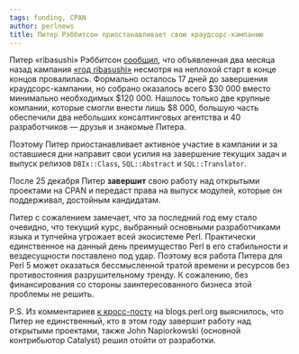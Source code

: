 ```yaml
---
tags: funding, CPAN
author: perlnews
title: Питер Рэббитсон приостанавливает свою краудсорс-кампанию 
---
```


Питер «ribasushi» Рэббитсон
[сообщил](https://www.reddit.com/r/perl/comments/3vnsiw/suspending_efforts_on_my_riba2016_crowdfunding/),
что объявленная два месяца назад кампания [«год
ribasushi»](http://perlnews.ru/blog/2015/10/05/01-year-of-ribasushi/) несмотря
на неплохой старт в конце концов провалилась. Формально осталось 17 дней до
завершения краудсорс-кампании, но собрано оказалось всего $30 000 вместо
минимально необходимых $120 000. Нашлось только две крупные компании, которые
смогли внести лишь $8 000, большую часть обеспечили два небольших
консалтинговых агентства и 40 разработчиков — друзья и знакомые Питера.

Поэтому Питер приостанавливает активное участие в кампании и за оставшиеся дни
направит свои усилия на завершение текущих задач и выпуск релизов
`DBIx::Class`, `SQL::Abstract` и `SQL::Translator`.

После 25 декабря Питер **завершит** свою работу над открытыми проектами на CPAN
и передаст права на выпуск модулей, которые он поддерживал, достойным
кандидатам.

Питер с сожалением замечает, что за последний год ему стало очевидно, что
текущий курс, выбранный основными разработчиками языка и тулчейна угрожает всей
экосистеме Perl. Практически единственное на данный день преимущество Perl в
его стабильности и вездесущности поставлено под удар. Поэтому вся работа Питера
для Perl 5 может оказаться бессмысленной тратой времени и ресурсов без
противостояния разрушительному тренду. К сожалению, без финансирования со
стороны заинтересованного бизнеса этой проблемы не решить.

P.S. Из комментариев [к
кросс-посту](http://blogs.perl.org/users/peter_rabbitson/2015/12/suspending-efforts-on-my-riba2016-crowdfunding-campaign-looking-forward-to-my-own-xmas.html#comment-1629174)
на blogs.perl.org выяснилось, что Питер не единственный, кто в этом году
завершит работу над открытыми проектами, также John Napiorkowski (основной
контрибьютор Catalyst) решил отойти от разработки.
